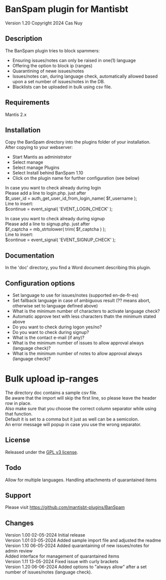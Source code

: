 
# BanSpam plugin for Mantisbt

Version 1.20
Copyright 2024 Cas Nuy

## Description

The BanSpam plugin tries to block spammers:
- Ensuring issues/notes can only be raised in one(1) language
- Offering the option to block ip (ranges)
- Quarantining of newe issues/notes
- Issues/notes can, during language check, automatically allowed based upon a set number of issues/notes in the DB.<br>
- Blacklists can be uploaded in bulk using csv file.<br>

## Requirements

Mantis 2.x

## Installation

Copy the BanSpam directory into the plugins folder of your installation.<br>
After copying to your webserver:<br>
- Start Mantis as administrator<br>
- Select manage<br>
- Select manage Plugins<br>
- Select Install behind BanSpam 1.10<br>
- Click on the plugin name for further configuration (see below)<br>

In case you want to check already during login<br>
Please add a line to login.php. just after<br>
$t_user_id = auth_get_user_id_from_login_name( $f_username );<br>
Line to insert:<br>
$continue = event_signal( 'EVENT_LOGIN_CHECK' );<br>

In case you want to check already during signup<br>
Please add a line to signup.php. just after<br>
$f_captcha = mb_strtolower( trim( $f_captcha ) );<br>
Line to insert:<br>
$continue = event_signal( 'EVENT_SIGNUP_CHECK' );

## Documentation

In the 'doc' directory, you find a Word document describing this plugin.

## Configuration options

- Set language to use for issues/notes (supported en-de-fr-es)
- Set fallback language in case of ambiguous result (?? means abort, otherwise set to language defined above)
- What is the minimum number of characters to activate language check?
- Automatic approve text with less characters thatn the minimum stated above
- Do you want to check during logon yes/no?
- Do you want to check during signup?
- What is the contact e-mail (if any)?
- What is the minimum number of issues to allow approval always (language check)?
- What is the minimum number of notes to allow approval always  (language check)?


# Bulk upload ip-ranges

The directory doc contains a sample csv file.<br>
Be aware that the import will skip the first line, so please leave the header row in place.<br>
Also make sure that you choose the correct column separator while using that function.<br>
Default it is set to a comma but it just as well can be a semicolon.<br>
An error message will popup in case you use the wrong separator.

## License

Released under the [GPL v3 license](http://opensource.org/licenses/GPL-3.0).

## Todo

Allow for multiple languages.
Handling attachments of quarantained items

## Support

Please visit https://github.com/mantisbt-plugins/BanSpam

## Changes

Version 1.00	02-05-2024	Initial release<br>
Version 1.01	03-05-2024	Added sample import file and adjusted the readme<br>
Version 1.10	06-05-2024	Added quarantaining of new issues/notes for admin review<br>
							Added interface for management of quarantained items<br>
Version 1.11	13-05-2024	Fixed issue with curly brackets<br>
Version 1.20	06-06-2024	Added options to "always allow" after a set number of issues/notes (language check).
